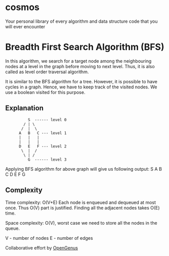 # cosmos
Your personal library of every algorithm and data structure code that you will ever encounter

# Breadth First Search Algorithm (BFS)
In this algorithm, we search for a target node among the neighbouring nodes at a level in the graph before moving to next level.
Thus, it is also called as level order traversal algorithm.

It is similar to the BFS algorithm for a tree. However, it is possible to have cycles in a graph.
Hence, we have to keep track of the visited nodes. We use a boolean visited for this purpose.

## Explanation
```				
          S  ------ level 0
        / | \
       /  |  \
      A   B   C --- level 1
      |   |   |
      |   |   |
      D   E   F --- level 2
       \  |  /
        \ | /
          G  ------ level 3
```
Applying BFS algorithm for above graph will give us following output:
S A B C D E F G

## Complexity
Time complexity: O(V+E)
Each node is enqueued and dequeued at most once. Thus O(V) part is justified.
Finding all the adjacent nodes takes O(E) time.

Space complexity: O(V), worst case we need to store all the nodes in the queue.

V - number of nodes
E - number of edges

Collaborative effort by [OpenGenus](https://github.com/opengenus)
